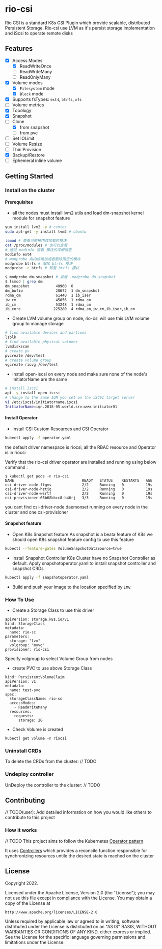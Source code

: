# rio-csi
Rio CSI is a standard K8s CSI Plugin which provide scalable, distributed
Persistent Storage. 
Rio-csi use LVM as it's persist storage implementation and iScsi to operate remote disks 

## Features

- [x] Access Modes
    - [x] ReadWriteOnce
    - [ ] ReadWriteMany
    - [ ] ReadOnlyMany
- [x] Volume modes
    - [x] `Filesystem` mode
    - [x] `Block` mode
- [x] Supports fsTypes: `ext4`, `btrfs`, `xfs`
- [ ] Volume metrics
- [x] Topology
- [x] Snapshot
- [ ] Clone
    - [x] from snapshot
    - [ ] from pvc
- [ ] Set IOLimit
- [ ] Volume Resize
- [ ] Thin Provision
- [x] Backup/Restore
- [ ] Ephemeral inline volume

## Getting Started

### Install on the cluster
#### Prerequisites
* all the nodes must install lvm2 utils and load dm-snapshot kernel module for snapshot feature
```bash
yum install lvm2 -y # centos
sudo apt-get -y install lvm2 # ubuntu 

lsmod # 查看当前被内核加载的模块
cat /proc/modules # 也可以查看
# 通过 modinfo 查看 模块的详细信息
modinfo ext4
# modprobe 向内核增加或者删除指定的模块
modprobe btrfs # 增加 btrfs 模块
modprobe -r btrfs # 卸载 btrfs 模块

$ modprobe dm-snapshot # 或者  modprobe dm_snapshot
$ lsmod | grep dm
dm_snapshot            40960  0
dm_bufio               28672  1 dm_snapshot
rdma_cm                61440  1 ib_iser
iw_cm                  45056  1 rdma_cm
ib_cm                  53248  1 rdma_cm
ib_core               225280  4 rdma_cm,iw_cm,ib_iser,ib_cm
```
* Create LVM volume group on node, rio-csi will use this LVM volume group to manage storage
``` bash
# find available devices and partions
lsblk
# find available physical volumes
lvmdiskscan
# create pv
pvcreate /dev/test
# create volume group
vgcreate riovg /dev/test
```
* install open-iscsi on every node and make sure none of the node's InitiatorName are the same
```bash
# install iscsi 
apt -y install open-iscsi
# change to the same IQN you set on the iSCSI target server
vi /etc/iscsi/initiatorname.iscsi
InitiatorName=iqn.2018-05.world.srv:www.initiator01
```
#### Install Operator
* Install CSI Custom Resources and CSI Operator
```sh
kubectl apply -f operator.yaml
```
the default driver namespace is riocsi, all the RBAC resource and Operator is in riocsi

Verify that the rio-csi driver operator are installed and running using below command :

```
$ kubectl get pods -n rio-csi
NAME                               READY   STATUS    RESTARTS   AGE
csi-driver-node-ffgvv              2/2     Running   0          19s
csi-driver-node-hztjq              2/2     Running   0          19s
csi-driver-node-wsrtf              2/2     Running   0          19s
csi-provisioner-65b68bbcc8-b46rj   3/3     Running   0          19s
```
you cant find csi-driver-node daemonset running on every node in the cluster and one csi-provisioner

#### Snapshot feature

* Open K8s Snapshot feature
As snapshot is a beata feature of K8s we should open K8s snapshot feature config to use this feature
``` bash
kubectl --feature-gates VolumeSnapshotDataSource=true
```
* Install Snapshot Controller
K8s Cluster have no Snapshot Controller as default. Apply snapshotoperator.yaml to install snapshot controller
and snapshot CRDs
```bash
kubectl apply -f snapshotoperator.yaml
```


* Build and push your image to the location specified by `IMG`:

### How To Use
* Create a Storage Class to use this driver
```shell
apiVersion: storage.k8s.io/v1
kind: StorageClass
metadata:
  name: rio-sc
parameters:
  storage: "lvm"
  volgroup: "myvg"
provisioner: rio-csi
```

Specify volgroup to select Volume Group from nodes

* create PVC to use above Storage Class
```shell
kind: PersistentVolumeClaim
apiVersion: v1
metadata:
  name: test-pvc
spec:
  storageClassName: rio-sc
  accessModes:
    - ReadWriteMany
  resources:
    requests:
      storage: 2G
```
* Check Volume is created

```shell
kubectl get volume -n riocsi
```

### Uninstall CRDs
To delete the CRDs from the cluster:
// TODO

### Undeploy controller
UnDeploy the controller to the cluster:
// TODO

## Contributing
// TODO(user): Add detailed information on how you would like others to contribute to this project

### How it works
// TODO
This project aims to follow the Kubernetes [Operator pattern](https://kubernetes.io/docs/concepts/extend-kubernetes/operator/)

It uses [Controllers](https://kubernetes.io/docs/concepts/architecture/controller/) 
which provides a reconcile function responsible for synchronizing resources untile the desired state is reached on the cluster 


## License

Copyright 2022.

Licensed under the Apache License, Version 2.0 (the "License");
you may not use this file except in compliance with the License.
You may obtain a copy of the License at

    http://www.apache.org/licenses/LICENSE-2.0

Unless required by applicable law or agreed to in writing, software
distributed under the License is distributed on an "AS IS" BASIS,
WITHOUT WARRANTIES OR CONDITIONS OF ANY KIND, either express or implied.
See the License for the specific language governing permissions and
limitations under the License.

